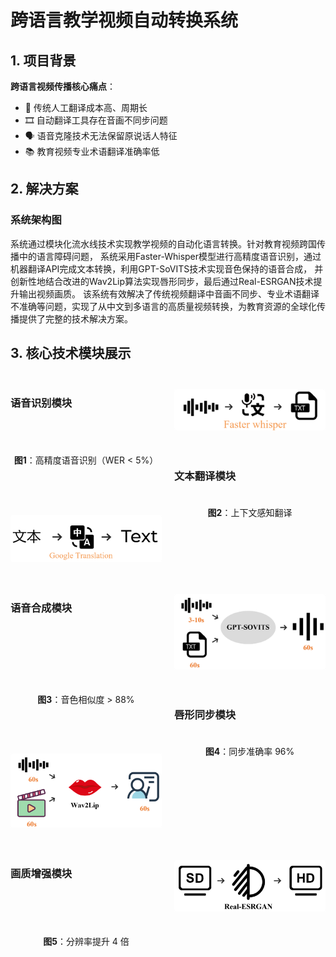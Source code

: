 # 跨语言教学视频自动转换系统

## 1. 项目背景

**跨语言视频传播核心痛点**：
- 📌 传统人工翻译成本高、周期长
- 🎞️ 自动翻译工具存在音画不同步问题
- 🗣️ 语音克隆技术无法保留原说话人特征
- 📚 教育视频专业术语翻译准确率低

## 2. 解决方案

### 系统架构图
系统通过模块化流水线技术实现教学视频的自动化语言转换。针对教育视频跨国传播中的语言障碍问题，
系统采用Faster-Whisper模型进行高精度语音识别，通过机器翻译API完成文本转换，利用GPT-SoVITS技术实现音色保持的语音合成，
并创新性地结合改进的Wav2Lip算法实现唇形同步，最后通过Real-ESRGAN技术提升输出视频画质。
该系统有效解决了传统视频翻译中音画不同步、专业术语翻译不准确等问题，实现了从中文到多语言的高质量视频转换，为教育资源的全球化传播提供了完整的技术解决方案。
## 3. 核心技术模块展示

<div style="display: grid; grid-template-columns: repeat(2, 1fr); gap: 20px; margin: 30px 0;">

### 语音识别模块
![Faster-Whisper 语音识别](./image/1.png)
<center><b>图1</b>：高精度语音识别（WER < 5%）</center>

### 文本翻译模块
![DeepL 专业术语翻译](./image/2.png)
<center><b>图2</b>：上下文感知翻译</center>

### 语音合成模块
![GPT-SoVITS 音色克隆](./image/3.png)
<center><b>图3</b>：音色相似度 > 88%</center>

### 唇形同步模块
![改进Wav2Lip 效果](./image/4.png)
<center><b>图4</b>：同步准确率 96%</center>

### 画质增强模块
![Real-ESRGAN 超分](./image/5.png)
<center><b>图5</b>：分辨率提升 4 倍</center>

</div>
